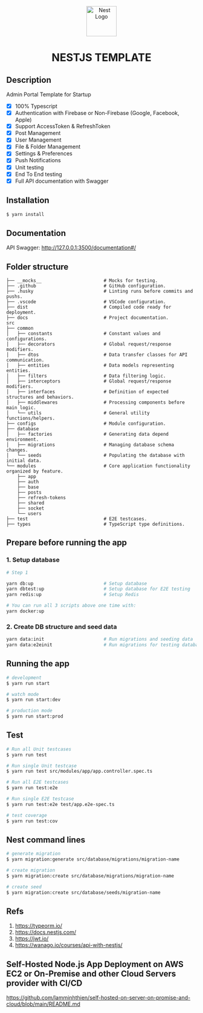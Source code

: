 <p align="center">
  <a href="http://nestjs.com/" target="blank"><img src="https://nestjs.com/img/logo-small.svg" width="80" alt="Nest Logo" /></a>
</p>
<h1 align="center">NESTJS TEMPLATE</h1>

## Description

Admin Portal Template for Startup

- [x] 100% Typescript
- [x] Authentication with Firebase or Non-Firebase (Google, Facebook, Apple)
- [x] Support AccessToken & RefreshToken
- [x] Post Management
- [x] User Management
- [x] File & Folder Management
- [x] Settings & Preferences
- [x] Push Notifications
- [x] Unit testing
- [x] End To End testing
- [x] Full API documentation with Swagger

## Installation

```bash
$ yarn install
```

## Documentation

API Swagger: http://127.0.0.1:3500/documentation#/

## Folder structure

```shell
├── __mocks__                       # Mocks for testing.
├── .github                         # GitHub configuration.
├── .husky                          # Linting runs before commits and pushs.
├── .vscode                         # VSCode configuration.
├── dist                            # Compiled code ready for deployment.
├── docs                            # Project documentation.
src
├── common
│   ├── constants                   # Constant values and configurations.
│   ├── decorators                  # Global request/response modifiers.
│   ├── dtos                        # Data transfer classes for API communication.
│   ├── entities                    # Data models representing entities.
│   ├── filters                     # Data filtering logic.
│   ├── interceptors                # Global request/response modifiers.
│   ├── interfaces                  # Definition of expected structures and behaviors.
│   ├── middlewares                 # Processing components before main logic.
│   └── utils                       # General utility functions/helpers.
├── configs                         # Module configuration.
├── database
│   ├── factories                   # Generating data depend environment.
│   ├── migrations                  # Managing database schema changes.
│   └── seeds                       # Populating the database with initial data.
└── modules                         # Core application functionality organized by feature.
    ├── app
    ├── auth
    ├── base
    ├── posts
    ├── refresh-tokens
    ├── shared
    ├── socket
    └── users
├── test                            # E2E testcases.
├── types                           # TypeScript type definitions.
```

## Prepare before running the app

### 1. Setup database

```bash
# Step 1

yarn db:up                          # Setup database
yarn dbtest:up                      # Setup database for E2E testing
yarn redis:up                       # Setup Redis

# You can run all 3 scripts above one time with:
yarn docker:up
```

### 2. Create DB structure and seed data

```bash
yarn data:init                      # Run migrations and seeding data
yarn data:e2einit                   # Run migrations for testing database
```

## Running the app

```bash
# development
$ yarn run start

# watch mode
$ yarn run start:dev

# production mode
$ yarn run start:prod
```

## Test

```bash
# Run all Unit testcases
$ yarn run test

# Run single Unit testcase
$ yarn run test src/modules/app/app.controller.spec.ts

# Run all E2E testcases
$ yarn run test:e2e

# Run single E2E testcase
$ yarn run test:e2e test/app.e2e-spec.ts

# test coverage
$ yarn run test:cov
```

## Nest command lines

```bash
# generate migration
$ yarn migration:generate src/database/migrations/migration-name

# create migration
$ yarn migration:create src/database/migrations/migration-name

# create seed
$ yarn migration:create src/database/seeds/migration-name
```

## Refs

1. https://typeorm.io/
2. https://docs.nestjs.com/
3. https://jwt.io/
4. https://wanago.io/courses/api-with-nestjs/

## Self-Hosted Node.js App Deployment on AWS EC2 or On-Premise and other Cloud Servers provider with CI/CD

https://github.com/lamminhthien/self-hosted-on-server-on-promise-and-cloud/blob/main/README.md
